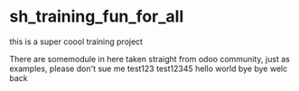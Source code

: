 # sh_training_fun_for_all
this is a super coool training project 

There are somemodule in here taken straight from odoo community, just as examples, please don't sue me
test123
test12345
hello world
bye bye
welc back
